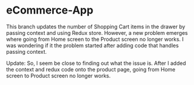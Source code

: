 # eCommerce-App
This branch updates the number of Shopping Cart items in the drawer by passing context and using Redux store. 
However, a new problem emerges where going from Home screen to the Product screen no longer works. 
I was wondering if it the problem started after adding code that handles passing context. 

Update: So, I seem be close to finding out what the issue is. After I added the context and redux code onto the product page, going from Home screen to Product screen no longer works. 
